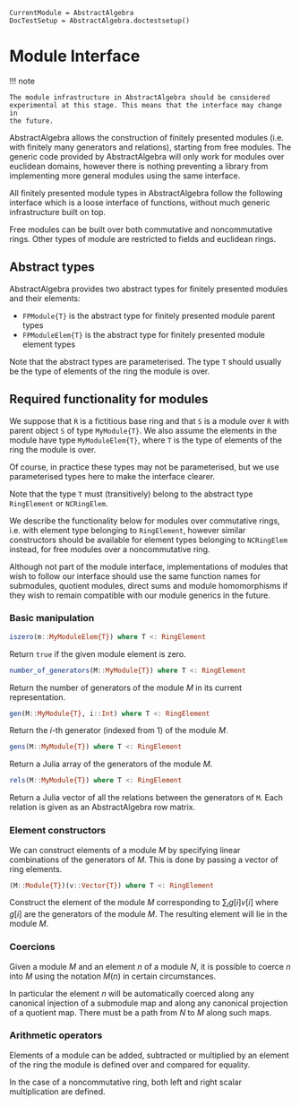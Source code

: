 ```@meta
CurrentModule = AbstractAlgebra
DocTestSetup = AbstractAlgebra.doctestsetup()
```

# Module Interface

!!! note

    The module infrastructure in AbstractAlgebra should be considered
    experimental at this stage. This means that the interface may change in
    the future.

AbstractAlgebra allows the construction of finitely presented modules (i.e.
with finitely many generators and relations), starting from free modules. The
generic code provided by AbstractAlgebra will only work for modules over
euclidean domains, however there is nothing preventing a library from
implementing more general modules using the same interface.

All finitely presented module types in AbstractAlgebra follow the following
interface which is a loose interface of functions, without much generic
infrastructure built on top.

Free modules can be built over both commutative and noncommutative rings. Other
types of module are restricted to fields and euclidean rings.

## Abstract types

AbstractAlgebra provides two abstract types for finitely presented modules and
their elements:

  * `FPModule{T}` is the abstract type for finitely presented module parent
types
  * `FPModuleElem{T}` is the abstract type for finitely presented module
element types

Note that the abstract types are parameterised. The type `T` should usually be
the type of elements of the ring the module is over.

## Required functionality for modules

We suppose that `R` is a fictitious base ring and that `S` is a module over `R` with
parent object `S` of type `MyModule{T}`. We also assume the elements in the module have
type `MyModuleElem{T}`, where `T` is the type of elements of the ring the module is
over.

Of course, in practice these types may not be parameterised, but we use parameterised
types here to make the interface clearer.

Note that the type `T` must (transitively) belong to the abstract type `RingElement`
or `NCRingElem`.

We describe the functionality below for modules over commutative rings, i.e. with
element type belonging to `RingElement`, however similar constructors should be
available for element types belonging to `NCRingElem` instead, for free modules over
a noncommutative ring.

Although not part of the module interface, implementations of modules that wish to
follow our interface should use the same function names for submodules, quotient
modules, direct sums and module homomorphisms if they wish to remain compatible
with our module generics in the future.

### Basic manipulation

```julia
iszero(m::MyModuleElem{T}) where T <: RingElement
```

Return `true` if the given module element is zero.

```julia
number_of_generators(M::MyModule{T}) where T <: RingElement
```

Return the number of generators of the module $M$ in its current representation.

```julia
gen(M::MyModule{T}, i::Int) where T <: RingElement
```

Return the $i$-th generator (indexed from $1$) of the module $M$.

```julia
gens(M::MyModule{T}) where T <: RingElement
```

Return a Julia array of the generators of the module $M$.

```julia
rels(M::MyModule{T}) where T <: RingElement
```

Return a Julia vector of all the relations between the generators of `M`. Each
relation is given as an AbstractAlgebra row matrix.

### Element constructors

We can construct elements of a module $M$ by specifying linear combinations
of the generators of $M$. This is done by passing a vector of ring elements.

```julia
(M::Module{T})(v::Vector{T}) where T <: RingElement
```

Construct the element of the module $M$ corresponding to $\sum_i g[i]v[i]$
where $g[i]$ are the generators of the module $M$. The resulting element
will lie in the module $M$.

### Coercions

Given a module $M$ and an element $n$ of a module $N$, it is possible to
coerce $n$ into $M$ using the notation $M(n)$ in certain circumstances.

In particular the element $n$ will be automatically coerced along any canonical
injection of a submodule map and along any canonical projection of a quotient
map. There must be a path from $N$ to $M$ along such maps.

### Arithmetic operators

Elements of a module can be added, subtracted or multiplied by an element of
the ring the module is defined over and compared for equality.

In the case of a noncommutative ring, both left and right scalar multiplication
are defined.

